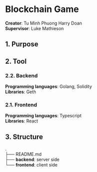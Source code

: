 # Blockchain Game

**Creator**: Tu Minh Phuong Harry Doan </br>
**Supervisor**: Luke Mathieson

## 1. Purpose

## 2. Tool
### 2.2. Backend
**Programming languages**: Golang, Solidity  </br>
**Libraries**: Geth

### 2.1. Frontend
**Programming languages**: Typescript </br>
**Libraries**: React

## 3. Structure
. </br>
├── README.md </br>
├── **backend**: server side </br>
└── **frontend**: client side </br>
